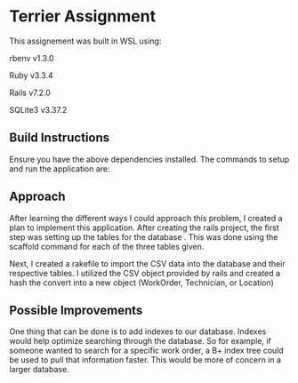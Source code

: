 # Terrier Assignment

This assignement was built in WSL using:

rbenv v1.3.0

Ruby v3.3.4

Rails v7.2.0

SQLite3 v3.37.2


## Build Instructions

Ensure you have the above dependencies installed. The commands to setup and run the application are:



## Approach

After learning the different ways I could approach this problem, I created a plan to implement this application. After creating the rails project, the first step was setting up the tables for the database
. This was done using the scaffold command for each of the three tables given.

Next, I created a rakefile to import the CSV data into the database and their respective tables. I utilized the CSV object provided by rails and created a hash the convert into a new object (WorkOrder, Technician, or Location)

## Possible Improvements

One thing that can be done is to add indexes to our database. Indexes would help optimize searching through the database. So for example, if someone wanted to search for a specific work order, a B+ index tree could be used to pull that information faster. This would be more of concern in a larger database.


